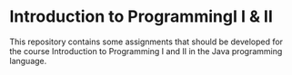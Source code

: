 # Introduction to ProgrammingI I & II

This repository contains some assignments that should be developed for the course Introduction to Programming I and II in the Java programming language. 
